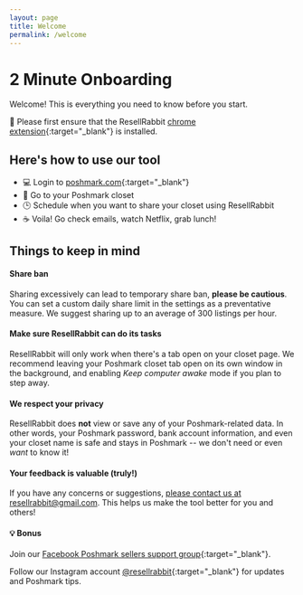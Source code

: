 ```yaml
---
layout: page
title: Welcome
permalink: /welcome
---
```



# 2 Minute Onboarding
Welcome! This is everything you need to know before you start.

🐰  Please first ensure that the ResellRabbit [chrome extension](https://chrome.google.com/webstore/detail/poshmark-resellrabbit/cabihlkfnpoabedklembenkejcajkphe){:target="_blank"} is installed.

## Here's how to use our tool

- 💻 Login to [poshmark.com](https://poshmark.com/){:target="_blank"} 
- 👚 Go to your Poshmark closet
- 🕒 Schedule when you want to share your closet using ResellRabbit
- ☕ Voila! Go check emails, watch Netflix, grab lunch! 

## Things to keep in mind

#### Share ban
Sharing excessively can lead to temporary share ban, **please be cautious**. You can set a custom daily share limit in the settings as a preventative measure. We suggest sharing up to an average of 300 listings per hour.

#### Make sure ResellRabbit can do its tasks
ResellRabbit will only work when there's a tab open on your closet page. We recommend leaving your Poshmark closet tab open on its own window in the background, and enabling _Keep computer awake_ mode if you plan to step away.

#### We respect your privacy
ResellRabbit does **not** view or save any of your Poshmark-related data. In other words, your Poshmark password, bank account information, and even your closet name is safe and stays in Poshmark -- we don't need or even _want_ to know it!

#### Your feedback is valuable (truly!)
If you have any concerns or suggestions, [please contact us at resellrabbit@gmail.com](mailto:resellrabbit@gmail.com?subject=[Feedback]). This helps us make the tool better for you and others!

#### 💡 Bonus
Join our [Facebook Poshmark sellers support group](https://www.facebook.com/groups/801029790774238/){:target="_blank"}.

Follow our Instagram account [@resellrabbit](https://www.instagram.com/resellrabbit/){:target="_blank"} for updates and Poshmark tips.






  

